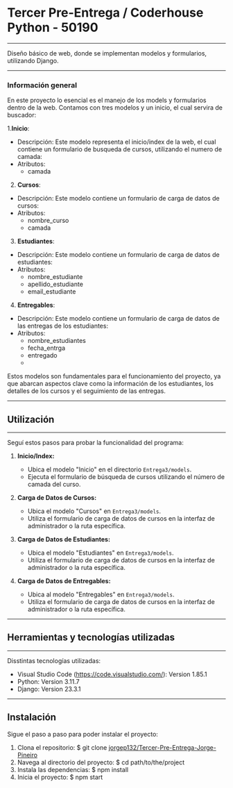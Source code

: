 # Tercer Pre-Entrega / Coderhouse Python - 50190
***
Diseño básico de web, donde se implementan modelos y formularios, utilizando Django.
***

### Información general
En este proyecto lo esencial es el manejo de los models y formularios dentro de la web.
Contamos con tres modelos y un inicio, el cual servira de buscador: 

1.**Inicio**:
  - Descripción: Este modelo representa el inicio/index de la web, el cual contiene un formulario de busqueda de cursos, utilizando el numero de camada:
  - Atributos:
    - camada
2.  **Cursos**:
  - Descripción: Este modelo contiene un formulario de carga de datos de cursos:
  - Atributos:
    - nombre_curso
    - camada
3. **Estudiantes**:
  - Descripción: Este modelo contiene un formulario de carga de datos de estudiantes:
  - Atributos:
    - nombre_estudiante
    - apellido_estudiante
    - email_estudiante
4. **Entregables**:
  - Descripción: Este modelo contiene un formulario de carga de datos de las entregas de los estudiantes:
  - Atributos:
    - nombre_estudiantes
    - fecha_entrga
    - entregado
    - 
Estos modelos son fundamentales para el funcionamiento del proyecto, ya que abarcan aspectos clave como la información de los estudiantes, los detalles de los cursos y el seguimiento de las entregas.

***
## Utilización
***
Seguí estos pasos para probar la funcionalidad del programa:
1. **Inicio/Index:**
   - Ubica el modelo "Inicio" en el directorio `Entrega3/models`.
   - Ejecuta el formulario de búsqueda de cursos utilizando el número de camada del curso.

2. **Carga de Datos de Cursos:**
   - Ubica el modelo "Cursos" en `Entrega3/models`.
   - Utiliza el formulario de carga de datos de cursos en la interfaz de administrador o la ruta específica.

3. **Carga de Datos de Estudiantes:**
   - Ubica el modelo "Estudiantes" en `Entrega3/models`.
   - Utiliza el formulario de carga de datos de cursos en la interfaz de administrador o la ruta específica.

4. **Carga de Datos de Entregables:**
   - Ubica al modelo "Entregables" en `Entrega3/models`.
   - Utiliza el formulario de carga de datos de cursos en la interfaz de administrador o la ruta específica.

***
## Herramientas y tecnologías utilizadas
***
Disstintas tecnologías utilizadas:
* Visual Studio Code (https://code.visualstudio.com/): Version 1.85.1
* Python: Version 3.11.7
* Django: Version 23.3.1

***
## Instalación
Sigue el paso a paso para poder instalar el proyecto:
1. Clona el repositorio:
   $ git clone [jorgep132/Tercer-Pre-Entrega-Jorge-Pineiro](https://github.com/jorgep132/Tercer-Pre-Entrega-Jorge-Pineiro)
2. Navega al directorio del proyecto:
  $ cd path/to/the/project
3. Instala las dependencias:
  $ npm install
4. Inicia el proyecto:
  $ npm start
 


